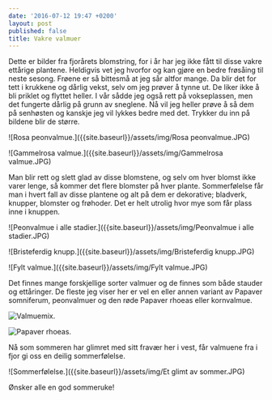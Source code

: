 ```yaml
---
date: '2016-07-12 19:47 +0200'
layout: post
published: false
title: Vakre valmuer
---
```


Dette er bilder fra fjorårets blomstring, for i år har jeg ikke fått til disse vakre ettårige plantene. Heldigvis vet jeg hvorfor og kan gjøre en bedre frøsåing til neste sesong. Frøene er så bittesmå at jeg sår altfor mange. Da blir det for tett i krukkene og dårlig vekst, selv om jeg prøver å tynne ut. De liker ikke å bli priklet og flyttet heller. I vår sådde jeg også rett på vokseplassen, men det fungerte dårlig på grunn av sneglene. Nå vil jeg heller prøve å så dem på senhøsten og kanskje jeg vil lykkes bedre med det. Trykker du inn på bildene blir de større.

![Rosa peonvalmue.]({{site.baseurl}}/assets/img/Rosa peonvalmue.JPG)

![Gammelrosa valmue.]({{site.baseurl}}/assets/img/Gammelrosa valmue.JPG)
 
 <!--more-->
 
Man blir rett og slett glad av disse blomstene, og selv om hver blomst ikke varer lenge, så kommer det flere blomster på hver plante. Sommerfølelse får man i hvert fall av disse plantene og alt på dem er dekorative; bladverk, knupper, blomster og frøhoder. Det er helt utrolig hvor mye som får plass inne i knuppen.

![Peonvalmue i alle stadier.]({{site.baseurl}}/assets/img/Peonvalmue i alle stadier.JPG)

![Bristeferdig knupp.]({{site.baseurl}}/assets/img/Bristeferdig knupp.JPG)

![Fylt valmue.]({{site.baseurl}}/assets/img/Fylt valmue.JPG)

Det finnes mange forskjellige sorter valmuer og de finnes som både stauder og ettåringer. De fleste jeg viser her er vel en eller annen variant av Papaver somniferum, peonvalmuer og den røde Papaver rhoeas eller kornvalmue. 

![Valmuemix.]({{site.baseurl}}/assets/img/Valmuemix.JPG)

![Papaver rhoeas.]({{site.baseurl}}/assets/img/Kornvalmue.JPG)

Nå som sommeren har glimret med sitt fravær her i vest, får valmuene fra i fjor gi oss en deilig sommerfølelse.

![Sommerfølelse.]({{site.baseurl}}/assets/img/Et glimt av sommer.JPG)

Ønsker alle en god sommeruke!





 
 
 
 
